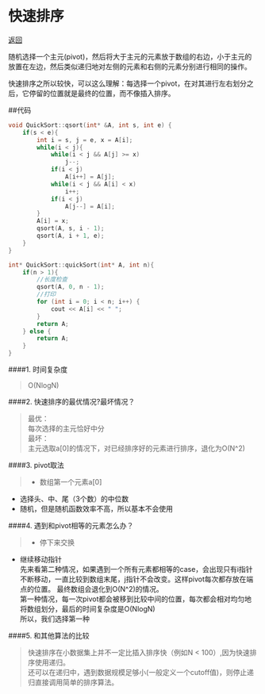 ﻿# 快速排序

[返回](https://github.com/zzzvvvxxxd/BuluCoding/blob/master/Sort/index.md)

随机选择一个主元(pivot)，然后将大于主元的元素放于数组的右边，小于主元的放置在左边，然后类似递归地对左侧的元素和右侧的元素分别进行相同的操作。  

快速排序之所以较快，可以这么理解：每选择一个pivot，在对其进行左右划分之后，它停留的位置就是最终的位置，而不像插入排序。  

##代码
```C++
void QuickSort::qsort(int* &A, int s, int e) {
	if(s < e){
		int i = s, j = e, x = A[i];
		while(i < j){
			while(i < j && A[j] >= x)
				j--;
			if(i < j)
				A[i++] = A[j];
			while(i < j && A[i] < x)
				i++;
			if(i < j)
				A[j--] = A[i];
		}
		A[i] = x;
		qsort(A, s, i - 1);
		qsort(A, i + 1, e);
	}
}

int* QuickSort::quickSort(int* A, int n){
	if(n > 1){
		//长度检查
		qsort(A, 0, n - 1);
		//打印
		for (int i = 0; i < n; i++) {
			cout << A[i] << " ";
		}
		return A;
	} else {
		return A;
	}
}
```

####1. 时间复杂度
> O(NlogN)

####2. 快速排序的最优情况?最坏情况？
> 最优：  
每次选择的主元恰好中分  
最坏：  
主元选取a[0]的情况下，对已经排序好的元素进行排序，退化为O(N^2)

####3. pivot取法
> * 数组第一个元素a[0]
  * 选择头、中、尾（3个数）的中位数
  * 随机，但是随机函数效率不高，所以基本不会使用
  
####4. 遇到和pivot相等的元素怎么办？

> * 停下来交换
  * 继续移动指针  
  先来看第二种情况，如果遇到一个所有元素都相等的case，会出现只有i指针不断移动，一直比较到数组末尾，j指针不会改变。这样pivot每次都存放在端点的位置。
  最终数组会退化到O(N^2)的情况。  
  第一种情况，每一次pivot都会被移到比较中间的位置，每次都会相对均匀地将数组划分，最后的时间复杂度是O(NlogN)  
  所以，我们选择第一种

####5. 和其他算法的比较

> 快速排序在小数据集上并不一定比插入排序快（例如N < 100）,因为快速排序使用递归。    
  还可以在递归中，遇到数据规模足够小(一般定义一个cutoff值)，则停止递归直接调用简单的排序算法。   
